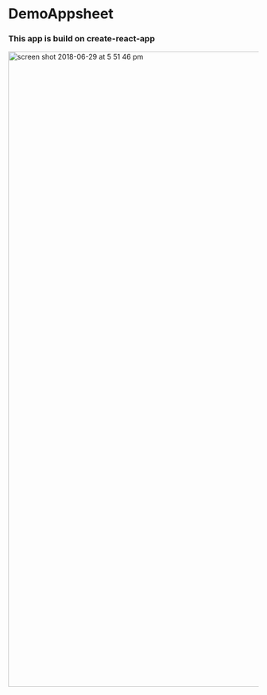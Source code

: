 # DemoAppsheet
### This app is build on create-react-app

<img width="1280" alt="screen shot 2018-06-29 at 5 51 46 pm" src="https://user-images.githubusercontent.com/20630456/42116991-3823e810-7bc8-11e8-9bef-a490e7a9dd51.png">
